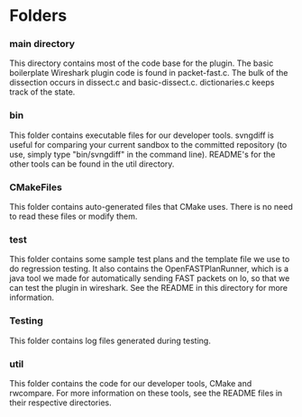 # Folders #

### main directory ###
This directory contains most of the code base for the plugin.  The basic boilerplate Wireshark plugin code is found in packet-fast.c.  The bulk of the dissection occurs in dissect.c and basic-dissect.c.  dictionaries.c keeps track of the state.
### bin ###
This folder contains executable files for our developer tools.  svngdiff is useful for comparing your current sandbox to the committed repository (to use, simply type "bin/svngdiff" in the command line).  README's for the other tools can be found in the util directory.
### CMakeFiles ###
This folder contains auto-generated files that CMake uses.  There is no need to read these files or modify them.
### test ###
This folder contains some sample test plans and the template file we use to do regression testing.  It also contains the OpenFASTPlanRunner, which is a java tool we made for automatically sending FAST packets on lo, so that we can test the plugin in wireshark.  See the README in this directory for more information.
### Testing ###
This folder contains log files generated during testing.
### util ###
This folder contains the code for our developer tools, CMake and rwcompare.  For more information on these tools, see the README files in their respective directories.